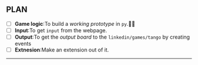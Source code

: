 
## PLAN
- [ ] **Game logic**:To build a *working prototype* in `py`.📌📌
- [ ] **Input**:To get `input` from the webpage.  
- [ ] **Output**:To get the *output board* to the `linkedin/games/tango` by creating events
- [ ] **Extnesion**:Make an extension out of it.
---

